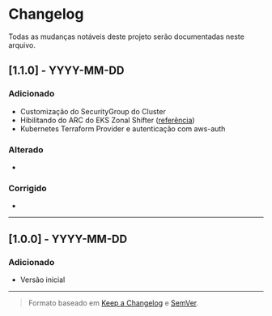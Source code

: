 # Changelog

Todas as mudanças notáveis deste projeto serão documentadas neste arquivo.

## [1.1.0] - YYYY-MM-DD
### Adicionado
- Customização do SecurityGroup do Cluster
- Hibilitando do ARC do EKS Zonal Shifter ([referência](https://docs.aws.amazon.com/pt_br/eks/latest/userguide/zone-shift.html))
- Kubernetes Terraform Provider e autenticação com aws-auth 

### Alterado
- 

### Corrigido
- 

---

## [1.0.0] - YYYY-MM-DD
### Adicionado
- Versão inicial

---

> Formato baseado em [Keep a Changelog](https://keepachangelog.com/pt-BR/1.0.0/) e [SemVer](https://semver.org/lang/pt-BR/).